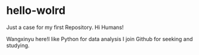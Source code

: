 # hello-wolrd
Just a case for my first Repository.
Hi Humans!

Wangxinyu here!I like Python for data analysis 
I join Github for seeking and studying.

